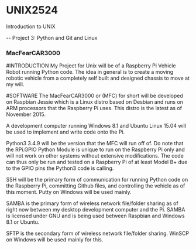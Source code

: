 # UNIX2524
Introduction to UNIX
 
 -- Project 3: Python and Git and Linux

### MacFearCAR3000

#INTRODUCTION
My Project for Unix will be of a Raspberry Pi Vehicle Robot running Python code. The idea in general is to create
a moving robotic vehicle from a completely self built and designed chassis to move at my will. 

#SOFTWARE 
The MacFearCAR3000 or (MFC) for short will be developed on Raspbian Jessie which is a Linux distro based on Desbian and runs on ARM processors that the Raspberry Pi uses. This distro is the latest as of November 2015.

A development computer running Windows 8.1 and Ubuntu Linux 15.04 will be used to implement and write code onto the Pi. 

Python3 3.4.9 will be the version that the MFC will run off of. Do note that the RPi.GPIO Python Module is unique to run on the Raspberry Pi only and will not work on other systems without extensive modifications. The code can thus only be run and tested on a Raspberry Pi of at least Model B+ due to the GPIO pins the Python3 code is calling.

SSH will be the primary form of communication for running Python code on the Raspberry Pi, committing Github files, and controlling the vehicle as of this moment. Putty on Windows will be used mainly. 

SAMBA is the primary form of wireless network file/folder sharing as of right now between my desktop development computer and the Pi. SAMBA is licensed under GNU and is being used between Raspbian and Windows 8.1 or Ubuntu.

SFTP is the secondary form of wireless network file/folder sharing. WinSCP on Windows will be used mainly for this.
 
